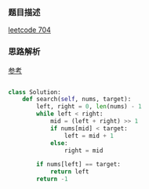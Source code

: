 ### 题目描述

[leetcode 704](https://leetcode-cn.com/problems/binary-search/solution/er-fen-cha-zhao-xiang-jie-by-labuladong/)

### 思路解析

[参考](https://leetcode-cn.com/problems/search-insert-position/solution/te-bie-hao-yong-de-er-fen-cha-fa-fa-mo-ban-python-/)

```python

class Solution:
    def search(self, nums, target):
        left, right = 0, len(nums) - 1
        while left < right:
            mid = (left + right) >> 1
            if nums[mid] < target:
                left = mid + 1
            else:
                right = mid

        if nums[left] == target:
            return left
        return -1

```
